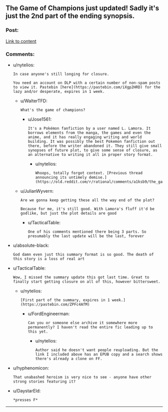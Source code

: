 ## The Game of Champions just updated! Sadly it's just the 2nd part of the ending synopsis.

### Post:

[Link to content](https://forums.darklordpotter.net/threads/the-game-of-champions-m-pokemon-by-lamora.18568/page-67#post-1118487)

### Comments:

- u/nytelios:
  ```
  In case anyone's still longing for closure.

  You need an account on DLP with a certain number of non-spam posts to view it. Pastebin [here](https://pastebin.com/iXgp2HRD) for the lazy and/or desperate, expires in 1 week.
  ```

  - u/WalterTFD:
    ```
    What's the game of champions?
    ```

    - u/Jose1561:
      ```
      It's a Pokémon fanfiction by a user named L. Lamora. It borrows elements from the manga, the games and even the anime, and it has really engaging writing and world building. It was possibly the best Pokemon fanfiction out there, before the writer abandoned it. They still give small synopses of future plot, to give some sense of closure, as an alternative to writing it all in proper story format.
      ```

      - u/nytelios:
        ```
        Whoops, totally forgot context. [Previous thread announcing its untimely demise.](https://old.reddit.com/r/rational/comments/a1ksb9/the_game_of_champions_is_doubleplus_deadfic_but/)
        ```

  - u/JulianWyvern:
    ```
    Are we gonna keep getting these all the way end of the plot?

    Because for me, it's still good. With Lamora's fluff it'd be godlike, but just the plot details are good
    ```

    - u/TacticalTable:
      ```
      One of his comments mentioned there being 3 parts. So presumably the last update will be the last, forever
      ```

- u/absolute-black:
  ```
  God damn even just this summary format is so good. The death of this story is a loss of real art
  ```

- u/TacticalTable:
  ```
  Wow, I missed the summary update this got last time. Great to finally start getting closure on all of this, however bittersweet.
  ```

  - u/nytelios:
    ```
    [First part of the summary, expires in 1 week.](https://pastebin.com/ZPFc4AfM)
    ```

    - u/FordEngineerman:
      ```
      Can you or someone else archive it somewhere more permanently? I haven't read the entire fic leading up to this yet.
      ```

      - u/nytelios:
        ```
        Author said he doesn't want people reuploading. But the link I included above has an EPUB copy and a search shows there's already a clone on FF.
        ```

- u/hyphenomicon:
  ```
  That unabashed heroism is very nice to see - anyone have other strong stories featuring it?
  ```

- u/DaystarEld:
  ```
  *presses F*
  ```

---

